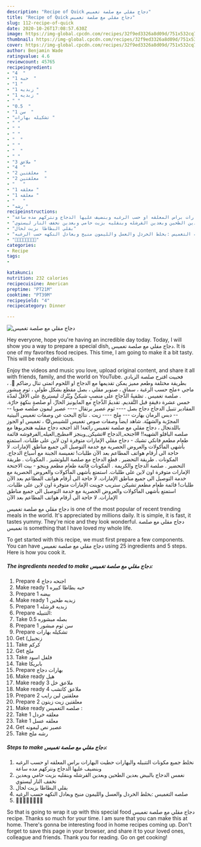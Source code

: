 ```yaml
---
description: "Recipe of Quick دجاج مقلي مع صلصة تغميس"
title: "Recipe of Quick دجاج مقلي مع صلصة تغميس"
slug: 112-recipe-of-quick
date: 2020-10-26T17:08:57.630Z
image: https://img-global.cpcdn.com/recipes/32f9ed3326a8d09d/751x532cq70/الصورة-الرئيسية-لوصفةدجاج-مقلي-مع-صلصة-تغميس.jpg
thumbnail: https://img-global.cpcdn.com/recipes/32f9ed3326a8d09d/751x532cq70/الصورة-الرئيسية-لوصفةدجاج-مقلي-مع-صلصة-تغميس.jpg
cover: https://img-global.cpcdn.com/recipes/32f9ed3326a8d09d/751x532cq70/الصورة-الرئيسية-لوصفةدجاج-مقلي-مع-صلصة-تغميس.jpg
author: Benjamin Wade
ratingvalue: 4.6
reviewcount: 45765
recipeingredient:
- "4  "
- "1 حبه  "
- "1 "
- "1 زبديه "
- "1 زبديه "
- " "
- "0.5  "
- "1 سن  "
- "تشكيله بهارات "
- " "
- " "
- " "
- "  "
- " "
- "  "
- " "
- "3 ملاعق "
- "4  "
- "2 معلقتين  "
- "2 معلقتين  "
- "   "
- "1 معلقه "
- "1 معلقه "
- "   "
- "رشه "
recipeinstructions:
- "نخلط جمبع مكونات التتبيله والبهارات حطيت البهارات براس المعلقه او حسب الرغبه وبنضيف عليها الدجاج ونتركهم مده ساعة"
- "نغمس الدجاج بالبيض بعدين الطحين وبعدين القرشله وبنقليه بزيت حامي وبعدين نخفف النار ليستوي"
- "بقلي البطاطا بزيت لحال"
- "صلصه التغميس :بخلط الخردل والعسل والليمون منيح وبعادل النكهه حسب الرغبه"
- "💜💜💜💜💜💜💜💜"
categories:
- Recipe
tags:
- 

katakunci:  
nutrition: 232 calories
recipecuisine: American
preptime: "PT21M"
cooktime: "PT39M"
recipeyield: "4"
recipecategory: Dinner

---
```



![دجاج مقلي مع صلصة تغميس](https://img-global.cpcdn.com/recipes/32f9ed3326a8d09d/751x532cq70/الصورة-الرئيسية-لوصفةدجاج-مقلي-مع-صلصة-تغميس.jpg)

Hey everyone, hope you're having an incredible day today. Today, I will show you a way to prepare a special dish, دجاج مقلي مع صلصة تغميس. It is one of my favorites food recipes. This time, I am going to make it a bit tasty. This will be really delicious.

Enjoy the videos and music you love, upload original content, and share it all with friends, family, and the world on YouTube. فحبيت اقترح صلصة الزبادي بطريقة مختلفة وطعم مميز يمكن تقديمها مع الدجاج او اللحوم اتمتى تنال رضاكم 🌹. ، ماجي +ملح حسب الرغبة ، سماق ، صنوبر مقلي ، بصل مقطع بشكل طولي ، ثوم مبشور . صلصة تغميس . تصْفيةُ الدَّجاجِ على منصبٍ شبكيٍّ ويُتْرك ليستريحَ على الأقلِّ لمدّة خمس عشرة دقيقةٍ قبل التَّقديم. تقديمُ الدَّجاجِ مع المايونيز الحارِّ، أو صلصةٍ بنكهةٍ حارّة. المقادير تتبيل الدجاج دجاج بصل ---- ثوم عصير برتقال ---- عصير ليمون صلصه صويا ---- دبس الرمان بهارت --- ملح ---- زيت . نتائج البحث عن وصفات تغميس البيتية المجرّبة والشهيّة. شاهد ايضاً وصفات صوص تغميس للشيبس😋 ، تغميس او الجوز باللدنجال ، دجاج مقلي مع صلصة تغميس رائعة! الذ اجنحه دجاج مقليه هتجربوها مع صلصه البافلو الشهيه!! #اجنحه_الدجاح #تشيكن_وينجز #مطبخ_العيله_الفرفوشه قائمة طعام مطعم فانكي تشيك - دجاج مقلي الإمارات متوفرة اون لاين على طلبات. استمتع بأشهى المأكولات والعروض الحصرية مع خدمة التوصيل الى جميع مناطق الإمارات. لا حاجة الى أرقام هواتف المطاعم بعد الآن طلبات! تغميسة الجبنة مع أسياخ الدجاج. المكونات . طريقة التحضير . قطع الدجاج مع صلصة البلوتشيز . المكونات . طريقة التحضير . صلصة الدجاج والكريمة . المكونات قائمة طعام مطعم وينجو - بيت الاجنحة الإمارات متوفرة اون لاين على طلبات. استمتع بأشهى المأكولات والعروض الحصرية مع خدمة التوصيل الى جميع مناطق الإمارات. لا حاجة الى أرقام هواتف المطاعم بعد الآن طلبات! قائمة طعام مطعم تشيكن ستريب جوينت الإمارات متوفرة اون لاين على طلبات. استمتع بأشهى المأكولات والعروض الحصرية مع خدمة التوصيل الى جميع مناطق الإمارات. لا حاجة الى أرقام هواتف المطاعم بعد الآن

دجاج مقلي مع صلصة تغميس is one of the most popular of recent trending meals in the world. It's appreciated by millions daily. It is simple, it is fast, it tastes yummy. They're nice and they look wonderful. دجاج مقلي مع صلصة تغميس is something that I have loved my whole life.


To get started with this recipe, we must first prepare a few components. You can have دجاج مقلي مع صلصة تغميس using 25 ingredients and 5 steps. Here is how you cook it.

<!--inarticleads1-->

##### The ingredients needed to make دجاج مقلي مع صلصة تغميس:

1. Prepare 4 اجنحه دجاج
1. Make ready 1 حبه بطاطا كبيره
1. Prepare 1 بيضه
1. Make ready 1 زبديه طحين
1. Prepare 1 زبديه قرشله
1. Prepare  التتبيله:
1. Take 0.5 بصله مبشوره
1. Prepare 1 سن ثوم مبشور
1. Prepare تشكيله بهارات 
1. Get  (زنجبيل
1. Take  كركم
1. Get  ملح
1. Take  فلفل اسود
1. Take  بابريكا
1. Prepare  بهارات دجاج
1. Make ready  هيل
1. Make ready 3 ملاعق خل
1. Make ready 4 ملاعق كاتشب
1. Prepare 2 معلقتين لبن رايب
1. Prepare 2 معلقتين زيت زيتون
1. Make ready  صلصه التغميس :
1. Take 1 معلقه خردل
1. Take 1 معلقه عسل
1. Get  عصير نص ليمونه
1. Take رشه ملح




<!--inarticleads2-->

##### Steps to make دجاج مقلي مع صلصة تغميس:

1. نخلط جمبع مكونات التتبيله والبهارات حطيت البهارات براس المعلقه او حسب الرغبه وبنضيف عليها الدجاج ونتركهم مده ساعة
1. نغمس الدجاج بالبيض بعدين الطحين وبعدين القرشله وبنقليه بزيت حامي وبعدين نخفف النار ليستوي
1. بقلي البطاطا بزيت لحال
1. صلصه التغميس :بخلط الخردل والعسل والليمون منيح وبعادل النكهه حسب الرغبه
1. 💜💜💜💜💜💜💜💜




So that is going to wrap it up with this special food دجاج مقلي مع صلصة تغميس recipe. Thanks so much for your time. I am sure that you can make this at home. There's gonna be interesting food in home recipes coming up. Don't forget to save this page in your browser, and share it to your loved ones, colleague and friends. Thank you for reading. Go on get cooking!
